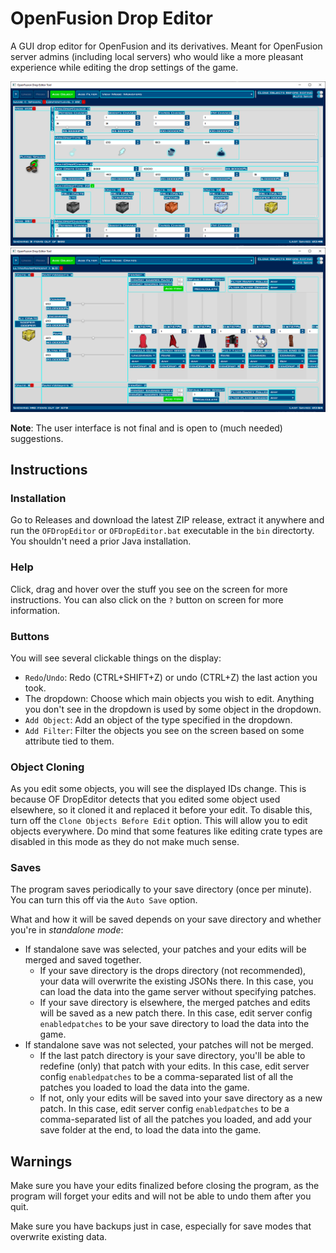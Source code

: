 # OpenFusion Drop Editor
A GUI drop editor for OpenFusion and its derivatives. 
Meant for OpenFusion server admins (including local servers) who would like a more pleasant experience while editing the drop settings of the game.

![](readme/monsterview.png "Monster data view of the OF Drop Editor.")
![](readme/crateview.png "Crate data view of the OF Drop Editor.")

**Note**: The user interface is not final and is open to (much needed) suggestions.

## Instructions
### Installation
Go to Releases and download the latest ZIP release, extract it anywhere and run the `OFDropEditor` or `OFDropEditor.bat` executable in the `bin` directorty. 
You shouldn't need a prior Java installation.

### Help
Click, drag and hover over the stuff you see on the screen for more instructions. 
You can also click on the `?` button on screen for more information. 

### Buttons
You will see several clickable things on the display:
- `Redo`/`Undo`: Redo (CTRL+SHIFT+Z) or undo (CTRL+Z) the last action you took.
- The dropdown: Choose which main objects you wish to edit. Anything you don't see in the dropdown is used by some object in the dropdown.
- `Add Object`: Add an object of the type specified in the dropdown.
- `Add Filter`: Filter the objects you see on the screen based on some attribute tied to them.

### Object Cloning
As you edit some objects, you will see the displayed IDs change.
This is because OF DropEditor detects that you edited some object used elsewhere, so it cloned it and replaced it before your edit.
To disable this, turn off the `Clone Objects Before Edit` option. This will allow you to edit objects everywhere.
Do mind that some features like editing crate types are disabled in this mode as they do not make much sense.

### Saves
The program saves periodically to your save directory (once per minute). You can turn this off via the `Auto Save` option. 

What and how it will be saved depends on your save directory and whether you're in _standalone mode_:
- If standalone save was selected, your patches and your edits will be merged and saved together.
  + If your save directory is the drops directory (not recommended), your data will overwrite the existing JSONs there. In this case, you can load the data into the game server without specifying patches.
  + If your save directory is elsewhere, the merged patches and edits will be saved as a new patch there. In this case, edit server config `enabledpatches` to be your save directory to load the data into the game.
- If standalone save was not selected, your patches will not be merged.
  + If the last patch directory is your save directory, you'll be able to redefine (only) that patch with your edits. In this case, edit server config `enabledpatches` to be a comma-separated list of all the patches you loaded to load the data into the game.
  + If not, only your edits will be saved into your save directory as a new patch. In this case, edit server config `enabledpatches` to be a comma-separated list of all the patches you loaded, and add your save folder at the end, to load the data into the game.
  
## Warnings
Make sure you have your edits finalized before closing the program, as the program will forget your edits and will not be able to undo them after you quit.

Make sure you have backups just in case, especially for save modes that overwrite existing data.
